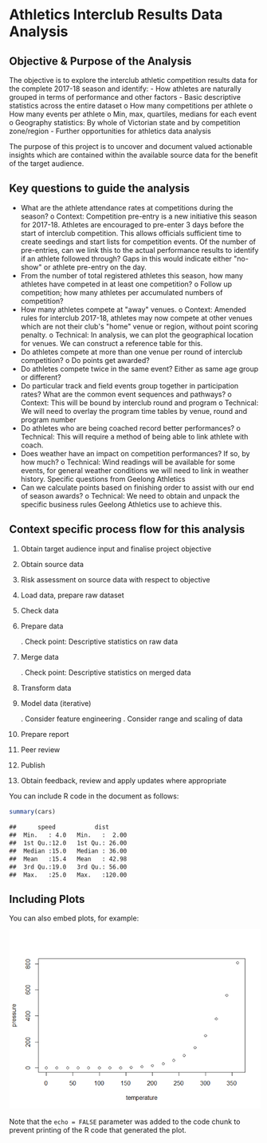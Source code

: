 Athletics Interclub Results Data Analysis
================

Objective & Purpose of the Analysis
-----------------------------------

The objective is to explore the interclub athletic competition results data for the complete 2017-18 season and identify: - How athletes are naturally grouped in terms of performance and other factors - Basic descriptive statistics across the entire dataset o How many competitions per athlete o How many events per athlete o Min, max, quartiles, medians for each event o Geography statistics: By whole of Victorian state and by competition zone/region - Further opportunities for athletics data analysis

The purpose of this project is to uncover and document valued actionable insights which are contained within the available source data for the benefit of the target audience.

Key questions to guide the analysis
-----------------------------------

-   What are the athlete attendance rates at competitions during the season? o Context: Competition pre-entry is a new initiative this season for 2017-18. Athletes are encouraged to pre-enter 3 days before the start of interclub competition. This allows officials sufficient time to create seedings and start lists for competition events. Of the number of pre-entries, can we link this to the actual performance results to identify if an athlete followed through? Gaps in this would indicate either "no-show" or athlete pre-entry on the day.
-   From the number of total registered athletes this season, how many athletes have competed in at least one competition? o Follow up competition; how many athletes per accumulated numbers of competition?
-   How many athletes compete at "away" venues. o Context: Amended rules for interclub 2017-18, athletes may now compete at other venues which are not their club's "home" venue or region, without point scoring penalty. o Technical: In analysis, we can plot the geographical location for venues. We can construct a reference table for this.
-   Do athletes compete at more than one venue per round of interclub competition? o Do points get awarded?
-   Do athletes compete twice in the same event? Either as same age group or different?
-   Do particular track and field events group together in participation rates? What are the common event sequences and pathways? o Context: This will be bound by interclub round and program o Technical: We will need to overlay the program time tables by venue, round and program number
-   Do athletes who are being coached record better performances? o Technical: This will require a method of being able to link athlete with coach.
-   Does weather have an impact on competition performances? If so, by how much? o Technical: Wind readings will be available for some events, for general weather conditions we will need to link in weather history. Specific questions from Geelong Athletics
-   Can we calculate points based on finishing order to assist with our end of season awards? o Technical: We need to obtain and unpack the specific business rules Geelong Athletics use to achieve this.

Context specific process flow for this analysis
-----------------------------------------------

1.  Obtain target audience input and finalise project objective

2.  Obtain source data

3.  Risk assessment on source data with respect to objective

4.  Load data, prepare raw dataset

5.  Check data

6.  Prepare data

    . Check point: Descriptive statistics on raw data
7.  Merge data

    . Check point: Descriptive statistics on merged data
8.  Transform data

9.  Model data (iterative)

    . Consider feature engineering . Consider range and scaling of data
10. Prepare report
11. Peer review
12. Publish
13. Obtain feedback, review and apply updates where appropriate

You can include R code in the document as follows:

``` r
summary(cars)
```

    ##      speed           dist       
    ##  Min.   : 4.0   Min.   :  2.00  
    ##  1st Qu.:12.0   1st Qu.: 26.00  
    ##  Median :15.0   Median : 36.00  
    ##  Mean   :15.4   Mean   : 42.98  
    ##  3rd Qu.:19.0   3rd Qu.: 56.00  
    ##  Max.   :25.0   Max.   :120.00

Including Plots
---------------

You can also embed plots, for example:

![](10_AthleticsInterclubDataAnalysis_files/figure-markdown_github/pressure-1.png)

Note that the `echo = FALSE` parameter was added to the code chunk to prevent printing of the R code that generated the plot.
